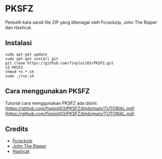 # PKSFZ

Pemulih kata sandi file ZIP yang ditenagai oleh Fcrackzip, John The Ripper dan Hashcat.

## Instalasi

```
sudo apt-get update
sudo apt-get install git
git clone https://github.com/fixploit03/PKSFZ.git
cd PKSFZ
chmod +x *.sh
sudo ./run.sh
```

## Cara menggunakan PKSFZ

Tutorial cara menggunakan PKSFZ ada disini: [https://github.com/fixploit03/PKSFZ/blob/main/TUTORIAL.md](https://github.com/fixploit03/PKSFZ/blob/main/TUTORIAL.md)

## Credits

- [Fcrackzip](http://oldhome.schmorp.de/marc/fcrackzip.html)
- [John The Ripper](https://www.openwall.com/john/)
- [Hashcat](https://hashcat.net/hashcat/)
